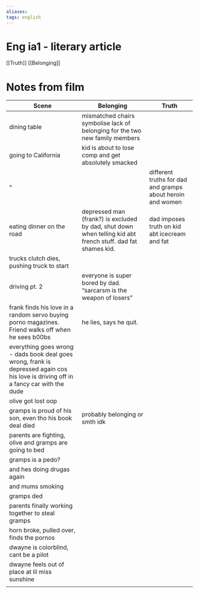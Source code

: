 ```yaml
---
aliases: 
tags: english
---
```


# Eng ia1 - literary article
[[Truth]]
[[Belonging]]

# Notes from film
| Scene                                                                                                                                | Belonging                                                                                                   | Truth                                                      |
| ------------------------------------------------------------------------------------------------------------------------------------ | ----------------------------------------------------------------------------------------------------------- | ---------------------------------------------------------- |
| dining table                                                                                                                         | mismatched chairs symbolise lack of belonging for the two new family members                                |                                                            |
| going to California                                                                                                                  | kid is about to lose comp and get absolutely smacked                                                        |                                                            |
| ^                                                                                                                                    |                                                                                                             | different truths for dad and gramps about heroin and women |
| eating dinner on the road                                                                                                            | depressed man (frank?) is excluded by dad, shut down when telling kid abt french stuff. dad fat shames kid. | dad imposes truth on kid abt icecream and fat              |
| trucks clutch dies, pushing truck to start                                                                                           |                                                                                                             |                                                            |
| driving pt. 2                                                                                                                        | everyone is super bored by dad. “sarcarsm is the weapon of losers”                                          |                                                            |
| frank finds his love in a random servo buying porno magazines. Friend walks off when he sees b00bs                                   | he lies, says he quit.                                                                                      |                                                            |
| everything goes wrong - dads book deal goes wrong, frank is depressed again cos his love is driving off in a fancy car with the dude |                                                                                                             |                                                            |
| olive got lost oop                                                                                                                   |                                                                                                             |                                                            |
| gramps is proud of his son, even tho his book deal died                                                                              | probably belonging or smth idk                                                                              |                                                            |
| parents are fighting, olive and gramps are going to bed                                                                              |                                                                                                             |                                                            |
| gramps is a pedo?                                                                                                                    |                                                                                                             |                                                            |
| and hes doing drugas again                                                                                                           |                                                                                                             |                                                            |
| and mums smoking                                                                                                                     |                                                                                                             |                                                            |
| gramps ded                                                                                                                           |                                                                                                             |                                                            |
| parents finally working together to steal gramps                                                                                     |                                                                                                             |                                                            |
| horn broke, pulled over, finds the pornos                                                                                            |                                                                                                             |                                                            |
| dwayne is colorblind, cant be a pilot                                                                                                |                                                                                                             |                                                            |
| dwayne feels out of place at lil miss sunshine                                                                                       |                                                                                                             |                                                            |
|                                                                                                                                      |                                                                                                             |                                                            |
